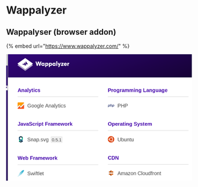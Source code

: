 # Wappalyzer

## Wappalyser \(browser addon\)

{% embed url="https://www.wappalyzer.com/" %}

![](../../../.gitbook/assets/64d7d0b003d1a21c0840938e2efcfacc.png)

